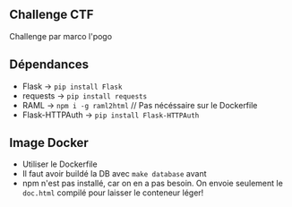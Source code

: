 ## Challenge CTF

Challenge par marco l'pogo

## Dépendances

- Flask -> `pip install Flask`
- requests -> `pip install requests`
- RAML -> `npm i -g raml2html` // Pas nécéssaire sur le Dockerfile
- Flask-HTTPAuth -> `pip install Flask-HTTPAuth`


## Image Docker

- Utiliser le Dockerfile
- Il faut avoir buildé la DB avec `make database` avant
- npm n'est pas installé, car on en a pas besoin. On envoie seulement le `doc.html` compilé pour laisser le conteneur léger!